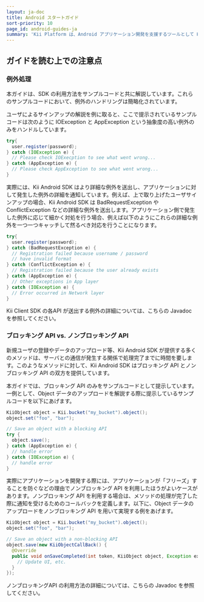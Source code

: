 ```yaml
---
layout: ja-doc
title: Android スタートガイド
sort-priority: 10
page_id: android-guides-ja
summary: 'Kii Platform は、Android アプリケーション開発を支援するツールとして Kii Android SDK を提供しています。Kii Android SDK を利用することで、サーバ側の設定やコーディングなどを一切気にせずに Android アプリケーション開発を進めることができます。<br /><br />本ガイドは Kii Android SDK の主要な機能をご紹介します。Kii Android SDK が提供する機能の利用方法を、サンプルコードを交えつつ解説します。Kii Android SDK が提供する各機能の詳細についてはこちらの Javadoc を参照してください。'
---
```



## ガイドを読む上での注意点

### 例外処理

本ガイドは、SDK の利用方法をサンプルコードと共に解説しています。これらのサンプルコードにおいて、例外のハンドリングは簡略化されています。

ユーザによるサインアップの解説を例に取ると、ここで提示されているサンプルコードは次のように IOException と AppException という抽象度の高い例外のみをハンドルしています。

```java
try{
  user.register(password);
} catch (IOException e) {
  // Please check IOExecption to see what went wrong...
} catch (AppException e) {
  // Please check AppException to see what went wrong...
}
```

実際には、Kii Android SDK はより詳細な例外を送出し、アプリケーションに対して発生した例外の詳細を通知しています。例えば、上で取り上げたユーザサインアップの場合、Kii Android SDK は BadRequestException や ConflictException などの詳細な例外を送出します。アプリケーション側で発生した例外に応じて細かく対処を行う場合、例えば以下のようにこれらの詳細な例外を一つ一つキャッチして然るべき対応を行うことになります。

```java
try{
  user.register(password);
} catch (BadRequestException e) {
  // Registration failed because username / password
  // have invalid format
} catch (ConflictException e) {
  // Registration failed because the user already exists
} catch (AppException e) {
  // Other exceptions in App layer
} catch (IOException e) {
  // Error occurred in Network layer
}
```

Kii Client SDK の各API が送出する例外の詳細については、こちらの Javadoc を参照してください。

### ブロッキング API vs. ノンブロッキング API

新規ユーザの登録やデータのアップロード等、Kii Android SDK が提供する多くのメソッドは、サーバとの通信が発生する関係で処理完了までに時間を要します。このようなメソッドに対して、Kii Android SDK はブロッキング API とノンブロッキング API の双方を提供しています。

本ガイドでは、ブロッキング API のみをサンプルコードとして提示しています。一例として、Object データのアップロードを解説する際に提示しているサンプルコードを以下にあげます。

```java
KiiObject object = Kii.bucket("my_bucket").object();
object.set("foo", "bar");

// Save an object with a blocking API
try {
  object.save();
} catch (AppException e) {
  // handle error
} catch (IOException e) {
  // handle error
}
```

実際にアプリケーションを開発する際には、アプリケーションが「フリーズ」することを防ぐなどの理由でノンブロッキング API を利用したほうがよいケースがあります。ノンブロッキング API を利用する場合は、メソッドの処理が完了した際に通知を受けるためのコールバックを定義します。以下に、Object データのアップロードをノンブロッキング API を用いて実現する例をあげます。

```java
KiiObject object = Kii.bucket("my_bucket").object();
object.set("foo", "bar");

// Save an object with a non-blocking API
object.save(new KiiObjectCallBack() {
  @Override
  public void onSaveCompleted(int token, KiiObject object, Exception exception) {
    // Update UI, etc.
  }
});
```

ノンブロッキングAPI の利用方法の詳細については、こちらの Javadoc を参照してください。
